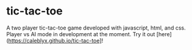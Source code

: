 # tic-tac-toe
A two player tic-tac-toe game developed with javascript, html, and css. Player vs AI mode in development at the moment. Try it out [here](https://caleblyx.github.io/tic-tac-toe]!